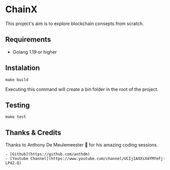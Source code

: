 # ChainX

This project's aim is to explore blockchain consepts from scratch.


## Requirements

 - Golang 1.19 or higher

## Instalation

```
make build
```
Executing this command will create a bin folder in the root of the project.

## Testing

```
make test
```


## Thanks & Credits 

Thanks to Anthony De Meulemeester 🚀 for his amazing coding sessions.

    - [Github](https://github.com/anthdm)
    - [Youtube Channel](https://www.youtube.com/channel/UCIjIAXXsX4YMYeFj-LP42-Q)

